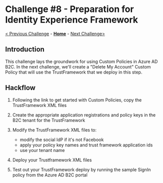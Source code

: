 # Challenge \#8 - Preparation for Identity Experience Framework

[< Previous Challenge](./07-admin-graph.md) - **[Home](./readme.md)** - [Next Challenge>](./09-custom-policy.md)
## Introduction

This challenge lays the groundwork for using Custom Policies in Azure AD B2C. In the next challenge, we'll create a "Delete My Account" Custom Policy that will use the TrustFramework that we deploy in this step.

## Hackflow

1. Following the link to get started with Custom Policies, copy the TrustFramework XML files
2. Create the appropriate application registrations and policy keys in the B2C tenant for the TrustFramework
3. Modify the TrustFramework XML files to:

    - modify the social IdP if it's not Facebook
    - apply your policy key names and trust framework application ids
    - use your tenant name

4. Deploy your Trustframework XML files
5. Test out your TrustFramework deploy by running the sample SignIn policy from the Azure AD B2C portal

